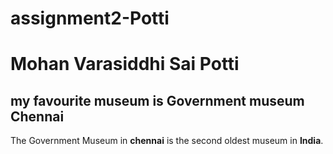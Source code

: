 # assignment2-Potti
# Mohan Varasiddhi Sai Potti 
## my favourite museum is Government museum Chennai
The Government Museum in **chennai** is the second oldest museum in **India**.

